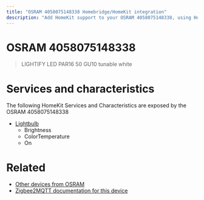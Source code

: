 ```yaml
---
title: "OSRAM 4058075148338 Homebridge/HomeKit integration"
description: "Add HomeKit support to your OSRAM 4058075148338, using Homebridge, Zigbee2MQTT and homebridge-z2m."
---
```

<!---
This file has been GENERATED using src/docgen/docgen.ts
DO NOT EDIT THIS FILE MANUALLY!
-->
# OSRAM 4058075148338
> LIGHTIFY LED PAR16 50 GU10 tunable white


# Services and characteristics
The following HomeKit Services and Characteristics are exposed by
the OSRAM 4058075148338

* [Lightbulb](../../light.md)
  * Brightness
  * ColorTemperature
  * On


# Related
* [Other devices from OSRAM](../index.md#osram)
* [Zigbee2MQTT documentation for this device](https://www.zigbee2mqtt.io/devices/4058075148338.html)